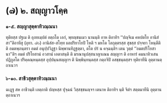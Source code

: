 <h1>(๗) ๒. สญฺญาวโคฺค</h1>
<h3>๑-๕. สญฺญาสุตฺตาทิวณฺณนา</h3>
<p> ทุติยสฺส ปฐเม ติ อุภยเมฺปตํ อตฺถโต เอกํ, พฺยญฺชนเมว นานนฺติ อาห ติอาทิฯ ‘‘ปญฺจิเม คหปตโย อานิสํสา’’ติอาทีสุ (อุทา. ๗๖) อานิสํส-สโทฺท ผลปริยาโยปิ โหติ ฯ มหโต โลกุตฺตรสฺส สุขสฺส ปจฺจยา โหนฺตีติ ติ อมตพฺภนฺตรา อมตํ อนุปฺปวิฎฺฐา นิพฺพานทิฎฺฐตฺตา, ตโต ปรํ น คจฺฉนฺติฯ เตน วุตฺตํ ‘‘อมตปริโยสานา’’ติฯ อมตํ ปริโยสานํ อวสานํ เอตาสนฺติ  ติ มรณานุปสฺสนาญาเณน สญฺญาฯ ติ อาหารํ คมนาทิวเสน ปฎิกูลโต ปริคฺคณฺหนฺตสฺส อุปฺปนฺนสญฺญาฯ ติ นิพฺพินฺทนฺตสฺส กตฺถจิปิ อสชฺชนฺตสฺสฯ ทุติยาทีนิ อุตฺตานตฺถาเนวฯ</p>

</p>


<h3>๖-๑๐. สาชีวสุตฺตาทิวณฺณนา</h3>
<p> ฉเฎฺฐ สห อาชีวนฺติ เอตฺถาติ  ปญฺหสฺส ปุจฺฉนํ วิสฺสชฺชนญฺจฯ เตนาห ติอาทิฯ นฺติ จิตํฯ สตฺตมาทีนิ อุตฺตานตฺถาเนวฯ</p>

</p>

</p>





